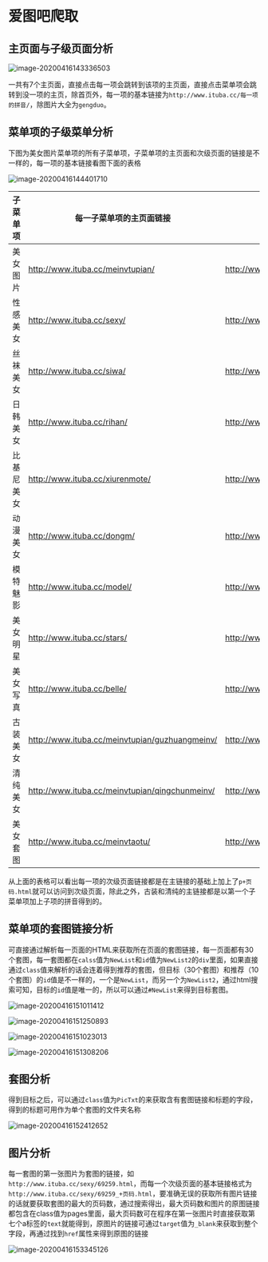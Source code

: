 # 爱图吧爬取

## 主页面与子级页面分析

![image-20200416143336503](C:\Users\min_2\AppData\Roaming\Typora\typora-user-images\image-20200416143336503.png)

一共有7个主页面，直接点击每一项会跳转到该项的主页面，直接点击菜单项会跳转到没一项的主页，除首页外，每一项的基本链接为`http://www.ituba.cc/每一项的拼音/`，除图片大全为`gengduo`。

## 菜单项的子级菜单分析

下图为美女图片菜单项的所有子菜单项，子菜单项的主页面和次级页面的链接是不一样的，每一项的基本链接看图下面的表格

![image-20200416144401710](C:\Users\min_2\AppData\Roaming\Typora\typora-user-images\image-20200416144401710.png)

|  子菜单项  | 每一子菜单项的主页面链接                       | 每一项的次级页面链接                                  |
| :--------: | ---------------------------------------------- | ----------------------------------------------------- |
|  美女图片  | http://www.ituba.cc/meinvtupian/               | http://www.ituba.cc/meinvtupian/p2.html               |
|  性感美女  | http://www.ituba.cc/sexy/                      | http://www.ituba.cc/sexy/p2.html                      |
|  丝袜美女  | http://www.ituba.cc/siwa/                      | http://www.ituba.cc/siwa/p2.html                      |
|  日韩美女  | http://www.ituba.cc/rihan/                     | http://www.ituba.cc/rihan/p2.html                     |
| 比基尼美女 | http://www.ituba.cc/xiurenmote/                | http://www.ituba.cc/xiurenmote/p2.html                |
|  动漫美女  | http://www.ituba.cc/dongm/                     | http://www.ituba.cc/dongm/p2.html                     |
|  模特魅影  | http://www.ituba.cc/model/                     | http://www.ituba.cc/model/p2.html                     |
|  美女明星  | http://www.ituba.cc/stars/                     | http://www.ituba.cc/stars/p2.html                     |
|  美女写真  | http://www.ituba.cc/belle/                     | http://www.ituba.cc/belle/p2.html                     |
|  古装美女  | http://www.ituba.cc/meinvtupian/guzhuangmeinv/ | http://www.ituba.cc/meinvtupian/guzhuangmeinv/p2.html |
|  清纯美女  | http://www.ituba.cc/meinvtupian/qingchunmeinv/ | http://www.ituba.cc/meinvtupian/qingchunmeinv/p2.html |
|  美女套图  | http://www.ituba.cc/meinvtaotu/                | http://www.ituba.cc/meinvtaotu/p2.html                |

从上面的表格可以看出每一项的次级页面链接都是在主链接的基础上加上了`p+页码.html`就可以访问到次级页面，除此之外，古装和清纯的主链接都是以第一个子菜单项加上子项的拼音得到的。

## 菜单项的套图链接分析

可直接通过解析每一页面的HTML来获取所在页面的套图链接，每一页面都有30个套图，每一套图都在`calss`值为`NewList`和`id`值为`NewList2`的`div`里面，如果直接通过`class`值来解析的话会连着得到推荐的套图，但目标（30个套图）和推荐（10个套图）的`id`值是不一样的，一个是`NewList`，而另一个为`NewList2`，通过html搜索可知，目标的`id`值是唯一的，所以可以通过`#NewList`来得到目标套图。

![image-20200416151011412](C:\Users\min_2\AppData\Roaming\Typora\typora-user-images\image-20200416151011412.png)

![image-20200416151250893](C:\Users\min_2\AppData\Roaming\Typora\typora-user-images\image-20200416151250893.png)

![image-20200416151023013](C:\Users\min_2\AppData\Roaming\Typora\typora-user-images\image-20200416151023013.png)

![image-20200416151308206](C:\Users\min_2\AppData\Roaming\Typora\typora-user-images\image-20200416151308206.png)

## 套图分析

得到目标之后，可以通过`class`值为`PicTxt`的来获取含有套图链接和标题的字段，得到的标题可用作为单个套图的文件夹名称

![image-20200416152412652](C:\Users\min_2\AppData\Roaming\Typora\typora-user-images\image-20200416152412652.png)

## 图片分析

每一套图的第一张图片为套图的链接，如`http://www.ituba.cc/sexy/69259.html`，而每一个次级页面的基本链接格式为`http://www.ituba.cc/sexy/69259_+页码.html`，要准确无误的获取所有图片链接的话就要获取套图的最大的页码数，通过搜索得出，最大页码数和图片的原图链接都包含在class值为pages里面，最大页码数可在程序在第一张图片时直接获取第七个a标签的`text`就能得到，原图片的链接可通过`target`值为`_blank`来获取到整个字段，再通过找到`href`属性来得到原图的链接

![image-20200416153345126](C:\Users\min_2\AppData\Roaming\Typora\typora-user-images\image-20200416153345126.png)